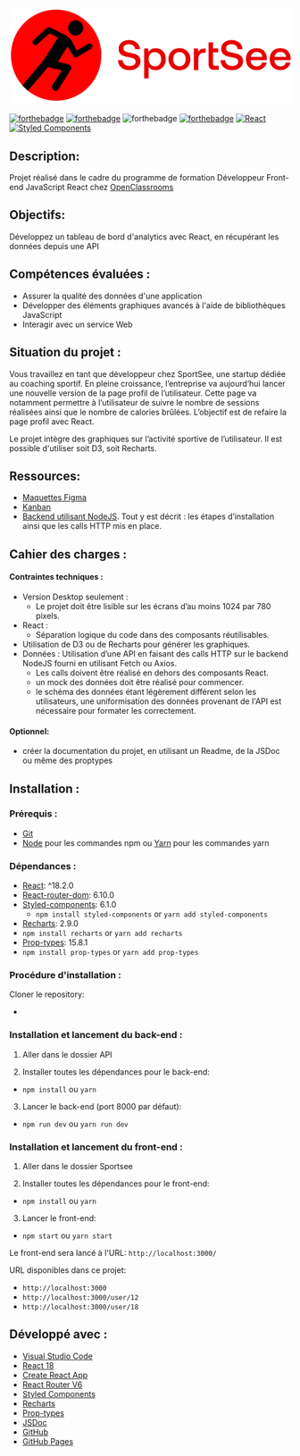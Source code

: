 ![SportSee](./src/assets/logo.png)

[![forthebadge](https://forthebadge.com/images/badges/uses-html.svg)](https://jigsaw.w3.org/css-validator/validator?uri=https%3A%2F%2Farthurblanc.github.io%2FSportSee%2F&profile=css3svg&usermedium=all&warning=1&vextwarning=&lang=fr)
[![forthebadge](https://forthebadge.com/images/badges/uses-css.svg)](https://jigsaw.w3.org/css-validator/validator?uri=https%3A%2F%2Farthurblanc.github.io%2FSportSee%2F&profile=css3svg&usermedium=all&warning=1&vextwarning=&lang=fr)
![forthebadge](https://forthebadge.com/images/badges/uses-js.svg)
[![forthebadge](https://forthebadge.com/images/badges/uses-git.svg)](https://github.com/daddyjanno)
[![React](https://img.shields.io/badge/react-20232a?style=for-the-badge&logo=react&logocolor=61dafb)](https://reactjs.org/)
[![Styled Components](https://img.shields.io/badge/styled--components-DB7093?style=for-the-badge&logo=styled-components&logoColor=white)](https://styled-components.com/)

## Description:

Projet réalisé dans le cadre du programme de formation Développeur Front-end JavaScript React chez [OpenClassrooms](https://openclassrooms.com/fr/paths/877-developpeur-dapplication-javascript-react)

## Objectifs:

Développez un tableau de bord d'analytics avec React, en récupérant les données depuis une API

## Compétences évaluées :

-   Assurer la qualité des données d'une application
-   Développer des éléments graphiques avancés à l'aide de bibliothèques JavaScript
-   Interagir avec un service Web

## Situation du projet :

Vous travaillez en tant que développeur chez SportSee, une startup dédiée au coaching sportif. En pleine croissance, l’entreprise va aujourd’hui lancer une nouvelle version de la page profil de l’utilisateur. Cette page va notamment permettre à l’utilisateur de suivre le nombre de sessions réalisées ainsi que le nombre de calories brûlées.
L’objectif est de refaire la page profil avec React.

Le projet intègre des graphiques sur l’activité sportive de l’utilisateur. Il est possible d'utiliser soit D3, soit Recharts.

## Ressources:

-   [Maquettes Figma](https://www.figma.com/file/BMomGVZqLZb811mDMShpLu/UI-design-Sportify-FR?node-id=0%3A1)
-   [Kanban](https://www.notion.so/openclassrooms/Copy-of-Dev4U-projet-Learn-Home-6686aa4b5f44417881a4884c9af5669e)
-   [Backend utilisant NodeJS](https://github.com/OpenClassrooms-Student-Center/P9-front-end-dashboard). Tout y est décrit : les étapes d’installation ainsi que les calls HTTP mis en place.

## Cahier des charges :

#### Contraintes techniques :

-   Version Desktop seulement :
    -   Le projet doit être lisible sur les écrans d’au moins 1024 par 780 pixels.
-   React :
    -   Séparation logique du code dans des composants réutilisables.
-   Utilisation de D3 ou de Recharts pour générer les graphiques.
-   Données : Utilisation d’une API en faisant des calls HTTP sur le backend NodeJS fourni en utilisant Fetch ou Axios.
    -   Les calls doivent être réalisé en dehors des composants React.
    -   un mock des données doit être réalisé pour commencer.
    -   le schéma des données étant légèrement différent selon les utilisateurs, une uniformisation des données provenant de l'API est nécessaire pour formater les correctement.

#### Optionnel:

-   créer la documentation du projet, en utilisant un Readme, de la JSDoc ou même des proptypes

## Installation :

### Prérequis :

-   [Git](https://git-scm.com)
-   [Node](https://nodejs.org/en/) pour les commandes npm ou [Yarn](https://yarnpkg.com/) pour les commandes yarn

### Dépendances :

-   [React](https://reactjs.org): ^18.2.0
-   [React-router-dom](https://reactrouter.com/): 6.10.0
-   [Styled-components](https://styled-components.com/): 6.1.0
    -   `npm install styled-components` or `yarn add styled-components`
-   [Recharts](https://recharts.org/): 2.9.0
-   `npm install recharts` or `yarn add recharts`
-   [Prop-types](https://www.npmjs.com/package/prop-types): 15.8.1
-   `npm install prop-types` or `yarn add prop-types`

### Procédure d'installation :

Cloner le repository:

-

### Installation et lancement du back-end :

1. Aller dans le dossier API

2. Installer toutes les dépendances pour le back-end:

-   `npm install` ou `yarn`

3. Lancer le back-end (port 8000 par défaut):

-   `npm run dev` ou `yarn run dev`

### Installation et lancement du front-end :

1. Aller dans le dossier Sportsee

2. Installer toutes les dépendances pour le front-end:

-   `npm install` ou `yarn`

3. Lancer le front-end:

-   `npm start` ou `yarn start`

Le front-end sera lancé à l'URL:
`http://localhost:3000/`

URL disponibles dans ce projet:

-   `http://localhost:3000`
-   `http://localhost:3000/user/12`
-   `http://localhost:3000/user/18`

## Développé avec :

-   [Visual Studio Code](https://code.visualstudio.com/)
-   [React 18](https://fr.reactjs.org/)
-   [Create React App](https://create-react-app.dev/)
-   [React Router V6](https://reactrouter.com/)
-   [Styled Components](https://styled-components.com/)
-   [Recharts](https://recharts.org/)
-   [Prop-types](https://www.npmjs.com/package/prop-types)
-   [JSDoc](https://jsdoc.app/)
-   [GitHub](https://github.com/)
-   [GitHub Pages](https://pages.github.com/)
